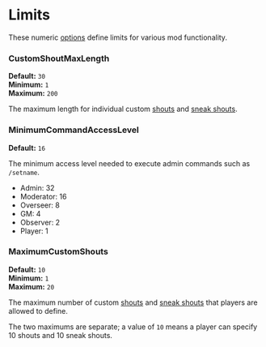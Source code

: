 # Limits

These numeric [options](./index.md) define limits for various mod functionality.

### CustomShoutMaxLength
**Default:** `30`  
**Minimum:** `1`  
**Maximum:** `200`

The maximum length for individual custom [shouts](./feature-flags.md#enablecustomshouts) and [sneak shouts](./feature-flags.md#enablecustomsneakshouts).

### MinimumCommandAccessLevel
**Default:** `16`

The minimum access level needed to execute admin commands such as `/setname`.

- Admin: 32
- Moderator: 16
- Overseer: 8
- GM: 4
- Observer: 2
- Player: 1

### MaximumCustomShouts
**Default:** `10`  
**Minimum:** `1`  
**Maximum:** `20`

The maximum number of custom [shouts](./feature-flags.md#enablecustomshouts) and [sneak shouts](./feature-flags.md#enablecustomsneakshouts) that players are allowed to define.

The two maximums are separate; a value of `10` means a player can specify 10 shouts and 10 sneak shouts.
